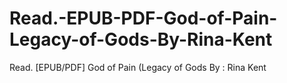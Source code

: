 # Read.-EPUB-PDF-God-of-Pain-Legacy-of-Gods-By-Rina-Kent
Read. [EPUB/PDF] God of Pain (Legacy of Gods By : Rina Kent

